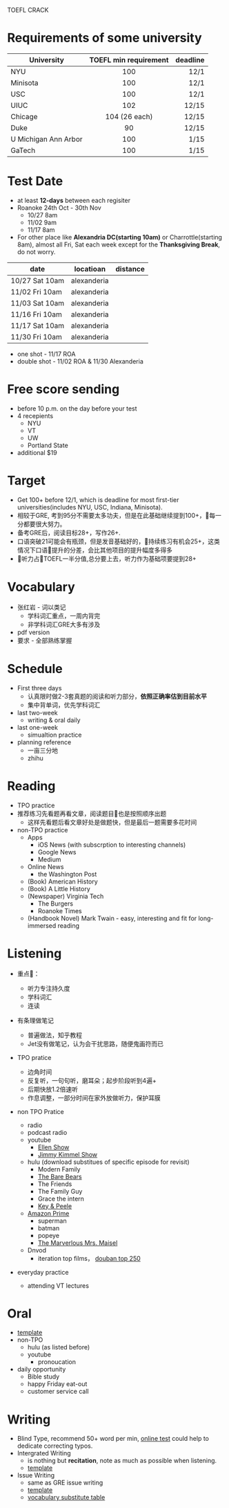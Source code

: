 TOEFL CRACK



# Requirements of some university
| University        | TOEFL min requirement           | deadline  |
| -------------     |:-------------:                  | -----:|
| NYU          |100                   | 12/1|
| Minisota         |100                   | 12/1|
| USC         |100                   | 12/1|
| UIUC              | 102                             |  12/15 |
| Chicage     | 104 (26 each)                        |    12/15 |
| Duke     | 90                        |    12/15 |
| U Michigan Ann Arbor     | 100                        |    1/15 |
| GaTech     | 100                        |    1/15 |

# Test Date
* at least **12-days** between each regisiter
* Roanoke 24th Oct -  30th Nov
    * 10/27 8am
    * 11/02 9am
    * 11/17 8am
* For other place like **Alexandria DC(starting 10am)** or Charrottle(starting 8am), almost all Fri, Sat each week except for the **Thanksgiving Break**, do not worry.  

| date       | locatioan          | distance |
| ------------- |:-------------:| -----:|
| 10/27  Sat 10am    | alexanderia |  |
| 11/02  Fri 10am    | alexanderia |  |
| 11/03  Sat 10am    | alexanderia |  |
| 11/16  Fri 10am    | alexanderia |  |
| 11/17  Sat 10am    | alexanderia |  |
| 11/30  Fri 10am    | alexanderia |  |

* one shot - 11/17 ROA
* double shot - 11/02 ROA & 11/30 Alexanderia 




# Free score sending
* before 10 p.m. on the day before your test
* 4 recepients
    * NYU
    * VT
    * UW
    * Portland State
* additional $19


# Target
* Get 100+ before 12/1, which is deadline for most first-tier universities(includes NYU, USC, Indiana, Minisota).  
* 相较于GRE, 考到95分不需要太多功夫，但是在此基础继续提到100+，每一分都要很大努力。
* 备考GRE后，阅读目标28+，写作26+.  
* 口语突破21可能会有瓶颈，但是发音基础好的，持续练习有机会25+，这类情况下口语提升的分差，会比其他项目的提升幅度多得多
* 听力占TOEFL一半分值,总分要上去，听力作为基础项要提到28+

# Vocabulary
* 张红岩 - 词以类记
    * 学科词汇重点，一周内背完
    * 非学科词汇GRE大多有涉及
* pdf version
* 要求 - 全部熟练掌握


# Schedule
* First three days
    * 认真限时做2-3套真题的阅读和听力部分，**依照正确率估到目前水平**
    * 集中背单词，优先学科词汇
* last two-week
    * writing & oral daily
* last one-week
    * simualtion practice
* planning reference
    * 一亩三分地
    * zhihu

# Reading
* TPO practice
* 推荐练习先看题再看文章，阅读题目也是按照顺序出题  
    * 这样先看题后看文章好处是做题快，但是最后一题需要多花时间
* non-TPO practice
    * Apps 
        * iOS News (with subscrption to interesting channels)
        * Google News
        * Medium
    * Online News
        * the Washington Post      
    * (Book) American History
    * (Book) A Little History
    * (Newspaper) Virginia Tech
        * The Burgers 
        * Roanoke Times
    * (Handbook Novel) Mark Twain - easy, interesting and fit for long-immersed reading



# Listening
* 重点：
    * 听力专注持久度
    * 学科词汇
    * 连读
* 有条理做笔记
    * 普遍做法，知乎教程
    * Jet没有做笔记，认为会干扰思路，随便鬼画符而已
* TPO pratice
    * 边角时间
    * 反复听，一句句听，磨耳朵；起步阶段听到4遍+
    * 后期快放1.2倍速听
    * 作息调整，一部分时间在家外放做听力，保护耳膜
* non TPO Pratice
    * radio
    * podcast radio
    * youtube
        * [Ellen Show](https://www.youtube.com/user/TheEllenShow)
        * [Jimmy Kimmel Show](https://www.youtube.com/user/JimmyKimmelLive)
    * hulu (download substitues of specific episode for revisit)
        * Modern Family
        * [The Bare Bears]()
        * The Friends
        * The Family Guy
        * Grace the intern
        * [Key & Peele](https://www.hulu.com/series/key-peele-cf07f2ab-45d6-43c8-ad39-f63215072b0e)
    * [Amazon Prime](https://www.amazon.com/gp/video/storefront/ref=atv_hm_hom_1_slct?contentType=home&filterId=OFFER_FILTER%3DALL)  
        * superman
        * batman
        * popeye
        * [The Marverlous Mrs. Maisel](https://www.amazon.com/gp/video/detail/B06X9579J1/ref=atv_hm_hom_1_c_obwan_2_1) 
    * Dnvod
        * iteration top films， [douban top 250](https://movie.douban.com/top250)
        
* everyday practice
    * attending VT lectures

# Oral

* [template]()
* non-TPO
    * hulu (as listed before)
    * youtube
        * pronoucation
* daily opportunity
    * Bible study
    * happy Friday eat-out
    * customer service call




# Writing
* Blind Type, recommend 50+ word per min, [online test](https://10fastfingers.com/typing-test/english) could help to dedicate correcting typos.
* Intergrated Writing 
    * is nothing but **recitation**, note as much as possible when listening.
    * [template]()
* Issue Writing
    * same as GRE issue writing
    * [template]()
    * [vocabulary substitute table]()
